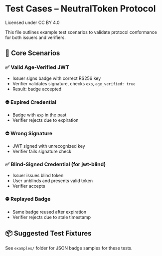 # Test Cases – NeutralToken Protocol
Licensed under CC BY 4.0


This file outlines example test scenarios to validate protocol conformance for both issuers and verifiers.

## 🧪 Core Scenarios

### ✅ Valid Age-Verified JWT
- Issuer signs badge with correct RS256 key
- Verifier validates signature, checks `exp`, `age_verified: true`
- Result: badge accepted

### ⛔ Expired Credential
- Badge with `exp` in the past
- Verifier rejects due to expiration

### ⛔ Wrong Signature
- JWT signed with unrecognized key
- Verifier fails signature check

### ✅ Blind-Signed Credential (for jwt-blind)
- Issuer issues blind token
- User unblinds and presents valid token
- Verifier accepts

### ⛔ Replayed Badge
- Same badge reused after expiration
- Verifier rejects due to stale timestamp

## 📦 Suggested Test Fixtures
See `examples/` folder for JSON badge samples for these tests.
